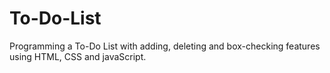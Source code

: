 # To-Do-List
Programming a To-Do List with adding, deleting and box-checking features using HTML, CSS and javaScript.

